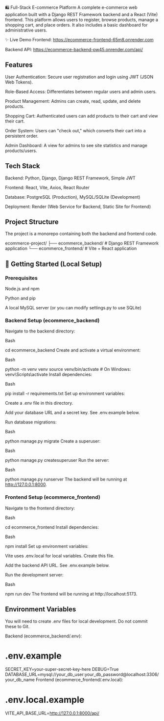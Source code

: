🛍️ Full-Stack E-commerce Platform
A complete e-commerce web application built with a Django REST Framework backend and a React (Vite) frontend. This platform allows users to register, browse products, manage a shopping cart, and place orders. It also includes a basic dashboard for administrative users.

✨ Live Demo
Frontend: https://ecommerce-frontend-65m8.onrender.com

Backend API: https://ecommerce-backend-pw45.onrender.com/api/

## Features
User Authentication: Secure user registration and login using JWT (JSON Web Tokens).

Role-Based Access: Differentiates between regular users and admin users.

Product Management: Admins can create, read, update, and delete products.

Shopping Cart: Authenticated users can add products to their cart and view their cart.

Order System: Users can "check out," which converts their cart into a persistent order.

Admin Dashboard: A view for admins to see site statistics and manage products/users.

## Tech Stack
Backend: Python, Django, Django REST Framework, Simple JWT

Frontend: React, Vite, Axios, React Router

Database: PostgreSQL (Production), MySQL/SQLite (Development)

Deployment: Render (Web Service for Backend, Static Site for Frontend)

## Project Structure
The project is a monorepo containing both the backend and frontend code.

ecommerce-project/
├── ecommerce_backend/      # Django REST Framework application
└── ecommerce_frontend/     # Vite + React application
## 🚀 Getting Started (Local Setup)
### Prerequisites
Node.js and npm

Python and pip

A local MySQL server (or you can modify settings.py to use SQLite)

### Backend Setup (ecommerce_backend)
Navigate to the backend directory:

Bash

cd ecommerce_backend
Create and activate a virtual environment:

Bash

python -m venv venv
source venv/bin/activate  # On Windows: venv\Scripts\activate
Install dependencies:

Bash

pip install -r requirements.txt
Set up environment variables:

Create a .env file in this directory.

Add your database URL and a secret key. See .env.example below.

Run database migrations:

Bash

python manage.py migrate
Create a superuser:

Bash

python manage.py createsuperuser
Run the server:

Bash

python manage.py runserver
The backend will be running at http://127.0.0.1:8000.

### Frontend Setup (ecommerce_frontend)
Navigate to the frontend directory:

Bash

cd ecommerce_frontend
Install dependencies:

Bash

npm install
Set up environment variables:

Vite uses .env.local for local variables. Create this file.

Add the backend API URL. See .env.example below.

Run the development server:

Bash

npm run dev
The frontend will be running at http://localhost:5173.

## Environment Variables
You will need to create .env files for local development. Do not commit these to Git.

Backend (ecommerce_backend/.env):

# .env.example
SECRET_KEY=your-super-secret-key-here
DEBUG=True
DATABASE_URL=mysql://your_db_user:your_db_password@localhost:3306/your_db_name
Frontend (ecommerce_frontend/.env.local):

# .env.local.example
VITE_API_BASE_URL=http://127.0.0.1:8000/api/

